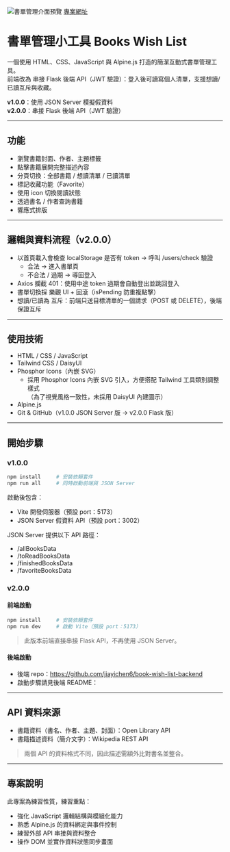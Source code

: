 ![書單管理介面預覽](./preview.png)
[專案網址](https://book-wish-list-frontend.vercel.app)

# 書單管理小工具 Books Wish List

一個使用 HTML、CSS、JavaScript 與 Alpine.js 打造的簡潔互動式書單管理工具。  
前端改為 串接 Flask 後端 API（JWT 驗證）：登入後可讀寫個人清單，支援想讀/已讀互斥與收藏。

**v1.0.0**：使用 JSON Server 模擬假資料  
**v2.0.0**：串接 Flask 後端 API（JWT 驗證）

---

## 功能

- 瀏覽書籍封面、作者、主題標籤
- 點擊書籍展開完整描述內容
- 分頁切換：全部書籍 / 想讀清單 / 已讀清單
- 標記收藏功能（Favorite）
- 使用 icon 切換閱讀狀態
- 透過書名 / 作者查詢書籍
- 響應式排版

---

## 邏輯與資料流程（v2.0.0）

- 以首頁載入會檢查 localStorage 是否有 token → 呼叫 /users/check 驗證
  - 合法 → 進入書單頁
  - 不合法 / 過期 → 導回登入
- Axios 攔截 401：使用中途 token 過期會自動登出並跳回登入
- 書單切換採 樂觀 UI + 回滾（isPending 防重複點擊）
- 想讀/已讀為 互斥：前端只送目標清單的一個請求（POST 或 DELETE），後端保證互斥

---

## 使用技術

- HTML / CSS / JavaScript
- Tailwind CSS / DaisyUI
- Phosphor Icons（內嵌 SVG）
  - 採用 Phosphor Icons 內嵌 SVG 引入，方便搭配 Tailwind 工具類別調整樣式  
    （為了視覺風格一致性，未採用 DaisyUI 內建圖示）
- Alpine.js
- Git & GitHub（v1.0.0 JSON Server 版 → v2.0.0 Flask 版）

---

## 開始步驟

### v1.0.0

```bash
npm install     # 安裝依賴套件
npm run all     # 同時啟動前端與 JSON Server
```

啟動後包含：

- Vite 開發伺服器（預設 port：5173）
- JSON Server 假資料 API（預設 port：3002）

JSON Server 提供以下 API 路徑：

- /allBooksData
- /toReadBooksData
- /finishedBooksData
- /favoriteBooksData

### v2.0.0

#### 前端啟動

```bash
npm install     # 安裝依賴套件
npm run dev     # 啟動 Vite（預設 port：5173）
```

> 此版本前端直接串接 Flask API，不再使用 JSON Server。

#### 後端啟動

- 後端 repo：https://github.com/jiayichen6/book-wish-list-backend
- 啟動步驟請見後端 README：

---

## API 資料來源

- 書籍資料（書名、作者、主題、封面）：Open Library API
- 書籍描述資料（簡介文字）：Wikipedia REST API

> 兩個 API 的資料格式不同，因此描述需額外比對書名並整合。

---

## 專案說明

此專案為練習性質，練習重點：

- 強化 JavaScript 邏輯結構與模組化能力
- 熟悉 Alpine.js 的資料綁定與事件控制
- 練習外部 API 串接與資料整合
- 操作 DOM 並實作資料狀態同步畫面
